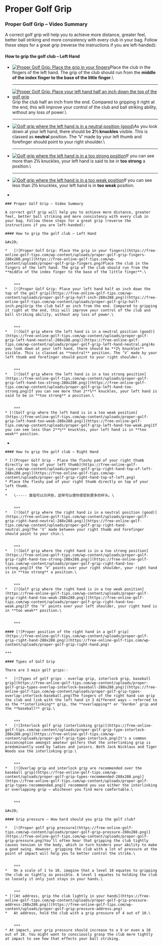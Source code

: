 # Proper Golf Grip



### Proper Golf Grip – Video Summary

A correct golf grip will help you to achieve more distance, greater feel, better ball striking and more consistency with every club in your bag. Follow these steps for a great grip (reverse the instructions if you are left-handed):

#### How to grip the golf club – Left Hand

&#x20;

*   [![Proper Golf Grip: Place the grip in your fingers](https://free-online-golf-tips.com/wp-content/uploads/proper-golf-grip-fingers-288x288.png)](https://free-online-golf-tips.com/wp-content/uploads/proper-golf-grip-fingers.png)Place the club in the fingers of the left hand. The grip of the club should run from the **middle of the index finger to the base of the little finger**.\


    ***
*   [![Proper Golf Grip: Place your left hand half an inch down the top of the golf grip](https://free-online-golf-tips.com/wp-content/uploads/proper-golf-grip-half-inch-288x288.png)](https://free-online-golf-tips.com/wp-content/uploads/proper-golf-grip-half-inch.png)Grip the club half an inch from the end. Compared to gripping it right at the end, this will improve your control of the club and ball striking ability, without any loss of power.\


    ***
*   [![Golf grip where the left hand is in a neutral position (good)](https://free-online-golf-tips.com/wp-content/uploads/proper-golf-grip-left-hand-neutral-288x288.png)](https://free-online-golf-tips.com/wp-content/uploads/proper-golf-grip-left-hand-neutral.png)As you look down at your left hand, there should be **2½ knuckles** visible. This is classed as **neutral** position. The ‘V’ made by your left thumb and forefinger should point to your right shoulder.\


    ***
*   [![Golf grip where the left hand is in a too strong position](https://free-online-golf-tips.com/wp-content/uploads/proper-golf-grip-left-hand-too-strong-288x288.png)](https://free-online-golf-tips.com/wp-content/uploads/proper-golf-grip-left-hand-too-strong.png)If you can see more than 2**½** knuckles, your left hand is said to be in **too strong** a position.\


    ***
* [![Golf grip where the left hand is in a too weak position](https://free-online-golf-tips.com/wp-content/uploads/proper-golf-grip-left-hand-too-weak-288x288.png)](https://free-online-golf-tips.com/wp-content/uploads/proper-golf-grip-left-hand-too-weak.png)If you can see less than 2**½** knuckles, your left hand is in **too weak** position.
*

    ### Proper Golf Grip – Video Summary

    A correct golf grip will help you to achieve more distance, greater feel, better ball striking and more consistency with every club in your bag. Follow these steps for a great grip (reverse the instructions if you are left-handed):

    #### How to grip the golf club – Left Hand

    &#x20;

    *   [![Proper Golf Grip: Place the grip in your fingers](https://free-online-golf-tips.com/wp-content/uploads/proper-golf-grip-fingers-288x288.png)](https://free-online-golf-tips.com/wp-content/uploads/proper-golf-grip-fingers.png)Place the club in the fingers of the left hand. The grip of the club should run from the **middle of the index finger to the base of the little finger**.\


        ***
    *   [![Proper Golf Grip: Place your left hand half an inch down the top of the golf grip](https://free-online-golf-tips.com/wp-content/uploads/proper-golf-grip-half-inch-288x288.png)](https://free-online-golf-tips.com/wp-content/uploads/proper-golf-grip-half-inch.png)Grip the club half an inch from the end. Compared to gripping it right at the end, this will improve your control of the club and ball striking ability, without any loss of power.\


        ***
    *   [![Golf grip where the left hand is in a neutral position (good)](https://free-online-golf-tips.com/wp-content/uploads/proper-golf-grip-left-hand-neutral-288x288.png)](https://free-online-golf-tips.com/wp-content/uploads/proper-golf-grip-left-hand-neutral.png)As you look down at your left hand, there should be **2½ knuckles** visible. This is classed as **neutral** position. The ‘V’ made by your left thumb and forefinger should point to your right shoulder.\


        ***
    *   [![Golf grip where the left hand is in a too strong position](https://free-online-golf-tips.com/wp-content/uploads/proper-golf-grip-left-hand-too-strong-288x288.png)](https://free-online-golf-tips.com/wp-content/uploads/proper-golf-grip-left-hand-too-strong.png)If you can see more than 2**½** knuckles, your left hand is said to be in **too strong** a position.\


        ***
    * [![Golf grip where the left hand is in a too weak position](https://free-online-golf-tips.com/wp-content/uploads/proper-golf-grip-left-hand-too-weak-288x288.png)](https://free-online-golf-tips.com/wp-content/uploads/proper-golf-grip-left-hand-too-weak.png)If you can see less than 2**½** knuckles, your left hand is in **too weak** position.
*

    #### How to grip the golf club – Right Hand

    * [![Proper Golf Grip - Place the fleshy pad of your right thumb directly on top of your left thumb](https://free-online-golf-tips.com/wp-content/uploads/proper-golf-grip-right-hand-top-of-left-288x288.png)](https://free-online-golf-tips.com/wp-content/uploads/proper-golf-grip-right-hand-top-of-left.png)
    * Place the fleshy pad of your right thumb directly on top of your left thumb.
    *
    *   \----- 食指可以分开些，这样可以使你感受到更多的杆头。\


        ***
    *   [![Golf grip where the right hand is in a neutral position (good)](https://free-online-golf-tips.com/wp-content/uploads/proper-golf-grip-right-hand-neutral-288x288.png)](https://free-online-golf-tips.com/wp-content/uploads/proper-golf-grip-right-hand-neutral.png)The ‘V’ made between your right thumb and forefinger should point to your chin.\


        ***
    *   [![Golf grip where the right hand is in a too strong position](https://free-online-golf-tips.com/wp-content/uploads/proper-golf-grip-right-hand-too-strong-288x288.png)](https://free-online-golf-tips.com/wp-content/uploads/proper-golf-grip-right-hand-too-strong.png)If the ‘V’ points over your right shoulder, your right hand is in **too strong** a position.\


        ***
    *   [![Golf grip where the right hand is in a too weak position](https://free-online-golf-tips.com/wp-content/uploads/proper-golf-grip-right-hand-too-weak-288x288.png)](https://free-online-golf-tips.com/wp-content/uploads/proper-golf-grip-right-hand-too-weak.png)If the ‘V’ points over your left shoulder, your right hand is in **too weak** position.\


        ***

    #### [![Proper position of the right hand in a golf grip](https://free-online-golf-tips.com/wp-content/uploads/proper-golf-grip-right-hand-288x288.png)](https://free-online-golf-tips.com/wp-content/uploads/proper-golf-grip-right-hand.png)

    ***

    #### Types of Golf Grip

    There are 3 main golf grips:-

    *   [![Types of golf grips - overlap grip, interlock grip, baseball grip](https://free-online-golf-tips.com/wp-content/uploads/proper-golf-grip-types-overlap-interlock-baseball-288x288.png)](https://free-online-golf-tips.com/wp-content/uploads/proper-golf-grip-types-overlap-interlock-baseball.png)The fingers of the right hand can grip the club and link with the left hand in 3 different ways – referred to as the **interlinking** grip, the **overlapping** or ‘Vardon’ grip and the **baseball** grip.\


        ***
    *   [![Interlock golf grip (interlinking grip)](https://free-online-golf-tips.com/wp-content/uploads/proper-golf-grip-type-interlock-288x288.png)](https://free-online-golf-tips.com/wp-content/uploads/proper-golf-grip-type-interlock.png)It’s a common misconception amongst amateur golfers that the interlinking grip is predominantly used by ladies and juniors. Both Jack Nicklaus and Tiger Woods use the interlinking grip.\


        ***
    *   [![Overlap grip and interlock grip are recommended over the baseball grip](https://free-online-golf-tips.com/wp-content/uploads/proper-golf-grip-types-recommended-288x288.png)](https://free-online-golf-tips.com/wp-content/uploads/proper-golf-grip-types-recommended.png)I recommend you use either the interlinking or overlapping grip – whichever you find more comfortable.\


        ***

    &#x20;

    #### Grip pressure – How hard should you grip the golf club?

    *   [![Proper golf grip pressure](https://free-online-golf-tips.com/wp-content/uploads/proper-golf-grip-pressure-288x288.png)](https://free-online-golf-tips.com/wp-content/uploads/proper-golf-grip-pressure.png)You’ll often hear that gripping the club tightly causes tension in the body, which in turn hinders your ability to make a good swing. However, gripping the club with a lot of pressure at the point of impact will help you to better control the strike.\


        ***
    *   On a scale of 1 to 10, imagine that a level 10 equates to gripping the club as tightly as possible. A level 1 equates to holding the club so loosely it only just stays in your hands.\


        ***
    * [![At address, grip the club lightly in your hands](https://free-online-golf-tips.com/wp-content/uploads/proper-golf-grip-pressure-address-288x288.png)](https://free-online-golf-tips.com/wp-content/uploads/proper-golf-grip-pressure-address.png)
    *   At address, hold the club with a grip pressure of 4 out of 10.\


        ***
    * At impact, your grip pressure should increase to a 9 or even a 10 out of 10. You might want to consciously grasp the club more tightly at impact to see how that effects your ball striking.
